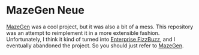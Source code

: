 # MazeGen Neue

[MazeGen](https://github.com/raxod502/MazeGen) was a cool project, but
it was also a bit of a mess. This repository was an attempt to
reimplement it in a more extensible fashion. Unfortunately, I think it
kind of turned into [Enterprise
FizzBuzz](https://github.com/EnterpriseQualityCoding/FizzBuzzEnterpriseEdition),
and I eventually abandoned the project. So you should just refer to
[MazeGen](https://github.com/raxod502/MazeGen).
